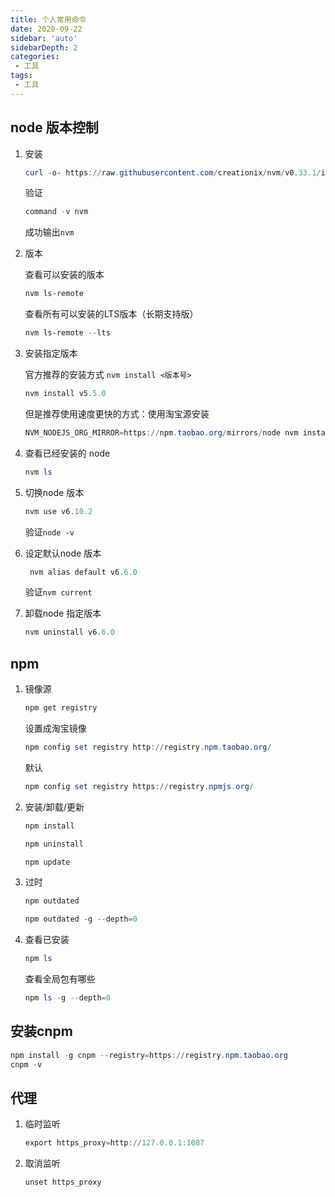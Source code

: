 ```yaml
---
title: 个人常用命令
date: 2020-09-22
sidebar: 'auto'
sidebarDepth: 2
categories:
 - 工具
tags:
 - 工具
---
```


##  node 版本控制

1. 安装

   ```powershell
   curl -o- https://raw.githubusercontent.com/creationix/nvm/v0.33.1/install.sh | bash
   ```

   验证

   ```powershell
   command -v nvm
   ```

   成功输出`nvm`

2. 版本

   查看可以安装的版本

   ```powershell
   nvm ls-remote
   ```

   查看所有可以安装的LTS版本（长期支持版）

   ```powershell
   nvm ls-remote --lts
   ```

3. 安装指定版本

   官方推荐的安装方式 `nvm install <版本号>`

   ```powershell
   nvm install v5.5.0
   ```

   但是推荐使用速度更快的方式：使用淘宝源安装

   ```powershell
   NVM_NODEJS_ORG_MIRROR=https://npm.taobao.org/mirrors/node nvm install 6
   ```

4. 查看已经安装的 node

   ```powershell
   nvm ls
   ```

5. 切换node 版本

   ```powershell
   nvm use v6.10.2
   ```

   验证`node -v`

6. 设定默认node 版本

   ```powershell
    nvm alias default v6.6.0
   ```

   验证`nvm current`

7. 卸载node 指定版本

   ```powershell
   nvm uninstall v6.6.0
   ```

   

## npm

1. 镜像源

   ```powershell
   npm get registry
   ```

   设置成淘宝镜像

   ```powershell
   npm config set registry http://registry.npm.taobao.org/
   ```

   默认

   ```powershell
   npm config set registry https://registry.npmjs.org/
   ```

   

2. 安装/卸载/更新

   ```powershell
   npm install
   ```

   ```powershell
   npm uninstall
   ```

   ```powershell
   npm update
   ```

   

3. 过时

   ```powershell
   npm outdated
   ```

   ```powershell
   npm outdated -g --depth=0
   ```

   

4. 查看已安装

   ```powershell
   npm ls
   ```

   查看全局包有哪些

   ```powershell
   npm ls -g --depth=0
   ```

   

## 安装cnpm

```powershell
npm install -g cnpm --registry=https://registry.npm.taobao.org
cnpm -v
```



## 代理

1. 临时监听

   ```powershell
   export https_proxy=http://127.0.0.1:1087
   ```

2. 取消监听

   ```powershell
   unset https_proxy
   ```

   